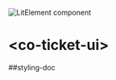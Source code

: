 ![LitElement component](https://img.shields.io/badge/litElement-component-blue.svg)

# \<co-ticket-ui>

##styling-doc